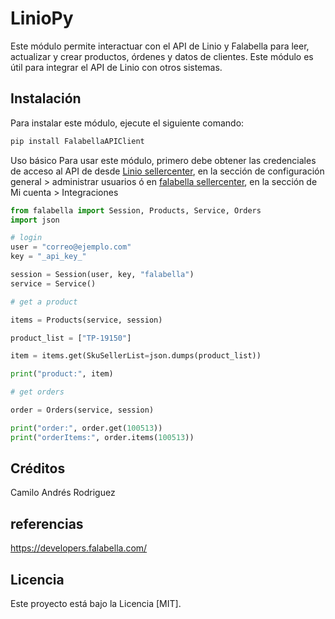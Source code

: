 # LinioPy

Este módulo permite interactuar con el API de Linio y Falabella para leer, actualizar y crear productos, órdenes y datos de clientes. Este módulo es útil para integrar el API de Linio con otros sistemas.

## Instalación

Para instalar este módulo, ejecute el siguiente comando:

```bash
pip install FalabellaAPIClient
```

Uso básico
Para usar este módulo, primero debe obtener las credenciales de acceso al API de desde [Linio sellercenter](https://sellercenter.linio.com.co/), en la sección de configuración general > administrar usuarios ó en [falabella sellercenter](https://sellercenter.falabella.com/), en la sección de Mi cuenta > Integraciones

```python
from falabella import Session, Products, Service, Orders
import json

# login
user = "correo@ejemplo.com"
key = "_api_key_"

session = Session(user, key, "falabella")
service = Service()

# get a product

items = Products(service, session)

product_list = ["TP-19150"]

item = items.get(SkuSellerList=json.dumps(product_list))

print("product:", item)

# get orders

order = Orders(service, session)

print("order:", order.get(100513))
print("orderItems:", order.items(100513))

```

## Créditos

Camilo Andrés Rodriguez

## referencias

https://developers.falabella.com/

## Licencia

Este proyecto está bajo la Licencia [MIT].